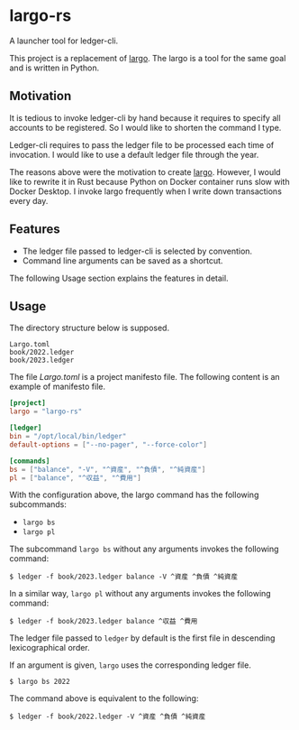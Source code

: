 # largo-rs

A launcher tool for ledger-cli.

This project is a replacement of [largo](https://github.com/ShotaroTsuji/largo).
The largo is a tool for the same goal and is written in Python.

## Motivation

It is tedious to invoke ledger-cli by hand because it requires to specify all
accounts to be registered. So I would like to shorten the command I type.

Ledger-cli requires to pass the ledger file to be processed each time of invocation.
I would like to use a default ledger file through the year.

The reasons above were the motivation to create [largo](https://github.com/ShotaroTsuji/largo).
However, I would like to rewrite it in Rust because Python on Docker container
runs slow with Docker Desktop. I invoke largo frequently when I write down
transactions every day.

## Features

* The ledger file passed to ledger-cli is selected by convention.
* Command line arguments can be saved as a shortcut.

The following Usage section explains the features in detail.

## Usage

The directory structure below is supposed.

```text
Largo.toml
book/2022.ledger
book/2023.ledger
```

The file _Largo.toml_ is a project manifesto file.
The following content is an example of manifesto file.

```toml
[project]
largo = "largo-rs"

[ledger]
bin = "/opt/local/bin/ledger"
default-options = ["--no-pager", "--force-color"]

[commands]
bs = ["balance", "-V", "^資産", "^負債", "^純資産"]
pl = ["balance", "^収益", "^費用"]
```

With the configuration above, the largo command has the following subcommands:

* `largo bs`
* `largo pl`

The subcommand `largo bs` without any arguments invokes the following command:

```shell
$ ledger -f book/2023.ledger balance -V ^資産 ^負債 ^純資産
```

In a similar way, `largo pl` without any arguments invokes the following command:

```shell
$ ledger -f book/2023.ledger balance ^収益 ^費用
```

The ledger file passed to `ledger` by default is the first file in descending
lexicographical order.

If an argument is given, `largo` uses the corresponding ledger file.

```shell
$ largo bs 2022
```

The command above is equivalent to the following:

```shell
$ ledger -f book/2022.ledger -V ^資産 ^負債 ^純資産
```
